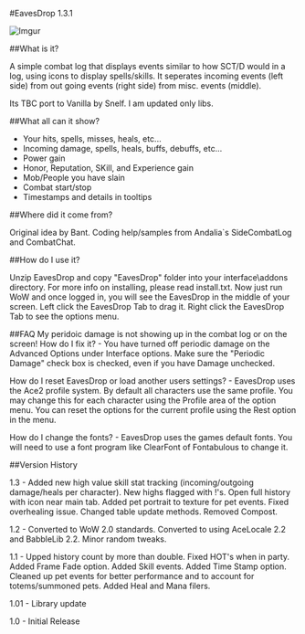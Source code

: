 
#EavesDrop 1.3.1

![Imgur](http://i.imgur.com/RYKOw8n.jpg)

##What is it? 

A simple combat log that displays events similar to how SCT/D would in a log, using icons to display spells/skills. It seperates incoming events (left side) from out going events (right side) from misc. events (middle).

Its TBC port to Vanilla by Snelf. I am updated only libs.

##What all can it show?

- Your hits, spells, misses, heals, etc...
- Incoming damage, spells, heals, buffs, debuffs, etc...
- Power gain
- Honor, Reputation, SKill, and Experience gain
- Mob/People you have slain
- Combat start/stop
- Timestamps and details in tooltips

##Where did it come from?

Original idea by Bant. Coding help/samples from Andalia`s SideCombatLog and CombatChat. 

##How do I use it?

Unzip EavesDrop and copy "EavesDrop" folder into your interface\addons directory. For more info on installing, please read install.txt. Now just run WoW and once logged in, you will see the EavesDrop in the middle of your screen. Left click the EavesDrop Tab to drag it. Right click the EavesDrop Tab to see the options menu.

##FAQ
My peridoic damage is not showing up in the combat log or on the screen! How do I fix it? - You have turned off periodic damage on the Advanced Options under Interface options. Make sure the "Periodic Damage" check box is checked, even if you have Damage unchecked.

How do I reset EavesDrop or load another users settings? - EavesDrop uses the Ace2 profile system. By default all characters use the same profile. You may change this for each character using the Profile area of the option menu. You can reset the options for the current profile using the Rest option in the menu.

How do I change the fonts? - EavesDrop uses the games default fonts. You will need to use a font program like ClearFont of Fontabulous to change it.


##Version History

1.3 - Added new high value skill stat tracking (incoming/outgoing damage/heals per character). New highs flagged with !'s. Open full history with icon near main tab. Added pet portrait to texture for pet events. Fixed overhealing issue. Changed table update methods. Removed Compost.

1.2 - Converted to WoW 2.0 standards. Converted to using AceLocale 2.2 and BabbleLib 2.2. Minor random tweaks.

1.1 - Upped history count by more than double. Fixed HOT's when in party. Added Frame Fade option. Added Skill events. Added Time Stamp option. Cleaned up pet events for better performance and to account for totems/summoned pets. Added Heal and Mana filers. 

1.01 - Library update

1.0 - Initial Release 

